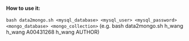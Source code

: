 #### How to use it:

`bash data2mongo.sh <mysql_database> <mysql_user> <mysql_password> <mongo_database> <mongo_collection>`
(e.g. bash data2mongo.sh h_wang h_wang A00431268 h_wang AUTHOR)